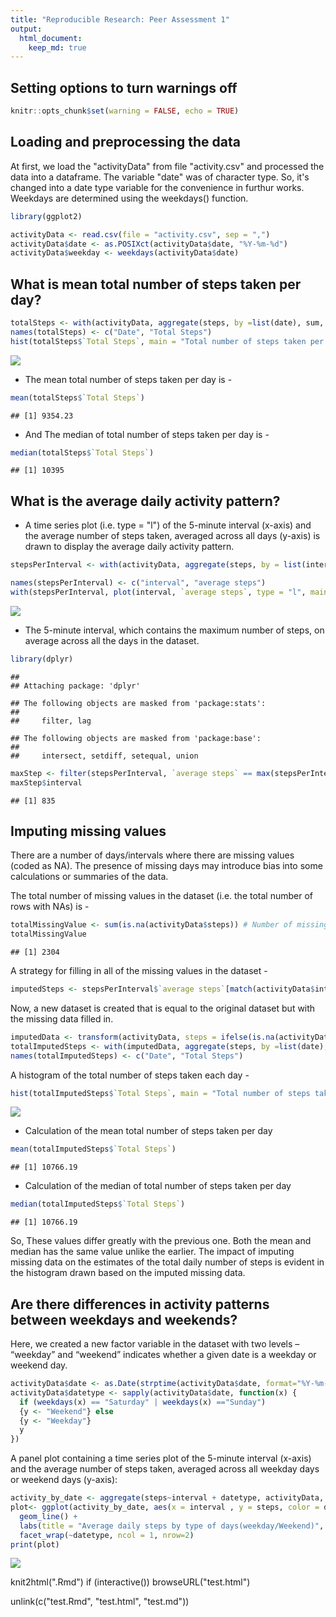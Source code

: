 ```yaml
---
title: "Reproducible Research: Peer Assessment 1"
output: 
  html_document:
    keep_md: true
---
```


## Setting options to turn warnings off


```r
knitr::opts_chunk$set(warning = FALSE, echo = TRUE)
```
## Loading and preprocessing the data

At first, we load the "activityData" from file "activity.csv" and processed the data into a dataframe. The variable "date" was of character type. So, it's changed into a date type variable for the convenience in furthur works. Weekdays are determined using the weekdays() function. 


```r
library(ggplot2)

activityData <- read.csv(file = "activity.csv", sep = ",")
activityData$date <- as.POSIXct(activityData$date, "%Y-%m-%d")
activityData$weekday <- weekdays(activityData$date)
```
## What is mean total number of steps taken per day?


```r
totalSteps <- with(activityData, aggregate(steps, by =list(date), sum, na.rm = TRUE))
names(totalSteps) <- c("Date", "Total Steps") 
hist(totalSteps$`Total Steps`, main = "Total number of steps taken per day", xlab = "Total steps taken per day", col = "darkgreen", ylim = c(0,20), breaks = seq(0,25000, by=2500))
```

![](PA1_template_files/figure-html/unnamed-chunk-3-1.png)<!-- -->


+  The mean total number of steps taken per day is -


```r
mean(totalSteps$`Total Steps`)
```

```
## [1] 9354.23
```
+  And The median of total number of steps taken per day is -


```r
median(totalSteps$`Total Steps`) 
```

```
## [1] 10395
```
## What is the average daily activity pattern?
+  A time series plot (i.e. type = "l") of the 5-minute interval (x-axis) and the average number of steps taken, averaged across all days (y-axis) is drawn to display the average daily activity pattern.


```r
stepsPerInterval <- with(activityData, aggregate(steps, by = list(interval), mean, na.rm = TRUE))

names(stepsPerInterval) <- c("interval", "average steps") 
with(stepsPerInterval, plot(interval, `average steps`, type = "l", main = "Average Steps taken Per Interval", xlab = "Interval", ylab = "Average Steps", col = "darkgreen"))
```

![](PA1_template_files/figure-html/unnamed-chunk-6-1.png)<!-- -->

+  The 5-minute interval, which contains the maximum number of steps, on average across all the days in the dataset.


```r
library(dplyr)
```

```
## 
## Attaching package: 'dplyr'
```

```
## The following objects are masked from 'package:stats':
## 
##     filter, lag
```

```
## The following objects are masked from 'package:base':
## 
##     intersect, setdiff, setequal, union
```

```r
maxStep <- filter(stepsPerInterval, `average steps` == max(stepsPerInterval$`average steps`)) 
maxStep$interval
```

```
## [1] 835
```
## Imputing missing values
There are a number of days/intervals where there are missing values (coded as NA). The presence of missing days may introduce bias into some calculations or summaries of the data.

The total number of missing values in the dataset (i.e. the total number of rows with NAs) is - 

```r
totalMissingValue <- sum(is.na(activityData$steps)) # Number of missing values
totalMissingValue
```

```
## [1] 2304
```
A strategy for filling in all of the missing values in the dataset -

```r
imputedSteps <- stepsPerInterval$`average steps`[match(activityData$interval, stepsPerInterval$interval)]
```
Now, a new dataset is created that is equal to the original dataset but with the missing data filled in.

```r
imputedData <- transform(activityData, steps = ifelse(is.na(activityData$steps), yes = imputedSteps, no = activityData$steps))
totalImputedSteps <- with(imputedData, aggregate(steps, by =list(date), sum))
names(totalImputedSteps) <- c("Date", "Total Steps") 
```
A histogram of the total number of steps taken each day -  

```r
hist(totalImputedSteps$`Total Steps`, main = "Total number of steps taken per day", xlab = "Total steps per day", col = "darkgreen", ylim = c(0,20), breaks = seq(0,25000, by=2500))
```

![](PA1_template_files/figure-html/unnamed-chunk-11-1.png)<!-- -->

+ Calculation of the mean total number of steps taken per day

```r
mean(totalImputedSteps$`Total Steps`)
```

```
## [1] 10766.19
```

+ Calculation of the median of total number of steps taken per day


```r
median(totalImputedSteps$`Total Steps`)
```

```
## [1] 10766.19
```
So, These values differ greatly with the previous one. Both the mean and median has the same value unlike the earlier. The impact of imputing missing data on the estimates of the total daily number of steps is evident in the histogram drawn based on the imputed missing data. 

## Are there differences in activity patterns between weekdays and weekends?
Here, we created a new factor variable in the dataset with two levels – “weekday” and “weekend” indicates whether a given date is a weekday or weekend day.

```r
activityData$date <- as.Date(strptime(activityData$date, format="%Y-%m-%d"))
activityData$datetype <- sapply(activityData$date, function(x) {
  if (weekdays(x) == "Saturday" | weekdays(x) =="Sunday") 
  {y <- "Weekend"} else 
  {y <- "Weekday"}
  y
}) 
```

A panel plot containing a time series plot of the 5-minute interval (x-axis) and the average number of steps taken, averaged across all weekday days or weekend days (y-axis): 

```r
activity_by_date <- aggregate(steps~interval + datetype, activityData, mean, na.rm = TRUE)
plot<- ggplot(activity_by_date, aes(x = interval , y = steps, color = datetype)) +
  geom_line() +
  labs(title = "Average daily steps by type of days(weekday/Weekend)", x = "Interval", y = "Average number of steps") +theme(plot.title = element_text(hjust = 0.5))+
  facet_wrap(~datetype, ncol = 1, nrow=2)
print(plot)
```

![](PA1_template_files/figure-html/unnamed-chunk-15-1.png)<!-- -->

knit2html(".Rmd")
if (interactive()) browseURL("test.html")

unlink(c("test.Rmd", "test.html", "test.md"))




